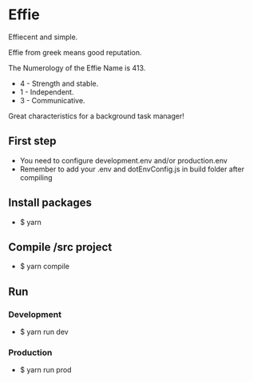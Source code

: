 # Effie
Effiecent and simple. 

Effie from greek means good reputation.

The Numerology of the Effie Name is 413. 

- 4 - Strength and stable.
- 1 - Independent.
- 3 - Communicative.

Great characteristics for a background task manager!

## First step
- You need to configure development.env and/or production.env
- Remember to add your .env and dotEnvConfig.js in build folder after compiling

## Install packages
- $ yarn

## Compile /src project
- $ yarn compile

## Run

### Development
- $ yarn run dev 

### Production
- $ yarn run prod
